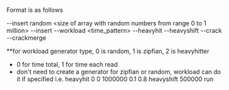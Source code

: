 Format is as follows


--insert random <size of array with random numbers from range 0 to 1 million>
--insert <value to place into cog>
--workload <workload type> <rebalance> <number of reads> <key range> <time_pattern> <sort or not sort>
--heavyhit <key shift> <lower bound> <upper bound> <hot data fraction> <hot access fraction>
--heavyshift <amount you want heavy hitter value to be shifted by>
--crack
--crackmerge

**for workload generator type, 0 is random, 1 is zipfian, 2 is heavyhitter
 * 0 for time total, 1 for time each read
 * don't need to create a generator for zipfian or random, workload can do it if specified
 i.e.
 heavyhit 0 0 1000000 0.1 0.8
 heavyshift 500000
 run
